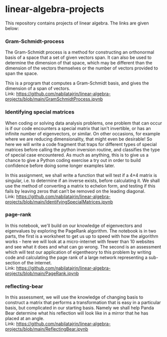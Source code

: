 # linear-algebra-projects
This repository contains projects of linear algebra. The links are given below:

### Gram-Schmidt-process
The Gram-Schmidt process is a method for constructing an orthonormal  basis of a space that a set of given vectors span. It can also be used  to determine the dimension of that space, which may be different than  the dimension of the vectors themselves or the number of vectors provided to span the space.

This is a program that computes a  Gram-Schmidt basis, and gives the dimension of a span of vectors.<br>
Link: https://github.com/nabilatajrin/linear-algebra-projects/blob/main/GramSchmidtProcess.ipynb

### Identifying special matrices
When coding or solving data analysis problems, one problem that can  occur is if our code encounters a special matrix that isn't invertible, or has an infinite number of eigenvectors, or similar. On other occasions, for example where we are reducing dimensionality, that might  even be desirable!  So here we will write a code fragment that traps for different types of special matrices before calling the python inversion routine, and classifies the type of special case encountered.  As much as anything, this is to give us a chance to give a Python coding exercise a try out in order to build confidence before doing some longer examples  later.<br>

In this assignment, we shall write a function that will test if a 4×4 matrix is singular, i.e. to determine if an inverse exists, before calculating it.
We shall use the method of converting a matrix to echelon form, and testing if this fails by leaving zeros that can’t be removed on the leading diagonal.<br>
Link: https://github.com/nabilatajrin/linear-algebra-projects/blob/main/IdentifyingSpecialMatrices.ipynb

### page-rank
In this notebook, we'll build on our knowledge of eigenvectors and eigenvalues by exploring the PageRank algorithm.
The notebook is in two parts, the first is a worksheet to get us up to speed with how the algorithm works - here we will look at a micro-internet with fewer than 10 websites and see what it does and what can go wrong.
The second is an assessment which will test our application of eigentheory to this problem by writing code and calculating the page rank of a large network representing a sub-section of the internet.<br>
Link: https://github.com/nabilatajrin/linear-algebra-projects/blob/main/PageRank.ipynb

### reflecting-bear
In this assessment, we will use the knowledge of changing basis to construct a matrix that performs a transformation that is easy in a particular basis, but complicated in our starting basis. Namely we shall help Panda Bear determine what his reflection will look like in a mirror that he has placed at an angle.<br>
Link: https://github.com/nabilatajrin/linear-algebra-projects/blob/main/ReflectingBear.ipynb
